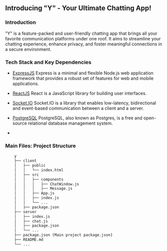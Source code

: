 Introducing "Y" - Your Ultimate Chatting App!
-----

### Introduction

"Y" is a feature-packed and user-friendly chatting app that brings all your favorite communication platforms under one roof. It aims to streamline your chatting experience, enhance privacy, and foster meaningful connections in a secure environment.

### Tech Stack and Key Dependencies

- [ExpressJS](https://expressjs.com/) Express is a minimal and flexible Node.js web application framework that provides a robust set of features for web and mobile applications.  

- [ReactJS](https://react.dev/) React is a JavaScript library for building user interfaces.

- [Socket.IO](https://socket.io/) Socket.IO is a library that enables low-latency, bidirectional and event-based communication between a client and a server.

- [PostgreSQL](https://www.postgresql.org/) PostgreSQL, also known as Postgres, is a free and open-source relational database management system.
- 
### Main Files: Project Structure

  ```sh
      y
      ├── client
      │   ├── public
      │   │   └── index.html
      │   ├── src
      │   │   ├── components
      │   │   │   ├── ChatWindow.js
      │   │   │   ├── Message.js
      │   │   ├── App.js
      │   │   ├── index.js
      │   │   └── ...
      │   ├── package.json
      ├── server
      │   ├── index.js
      │   ├── chat.js
      │   ├── package.json
      │   └── ...
      ├── package.json (Main project package.json)
      ├── README.md
      └── ...
  ```


